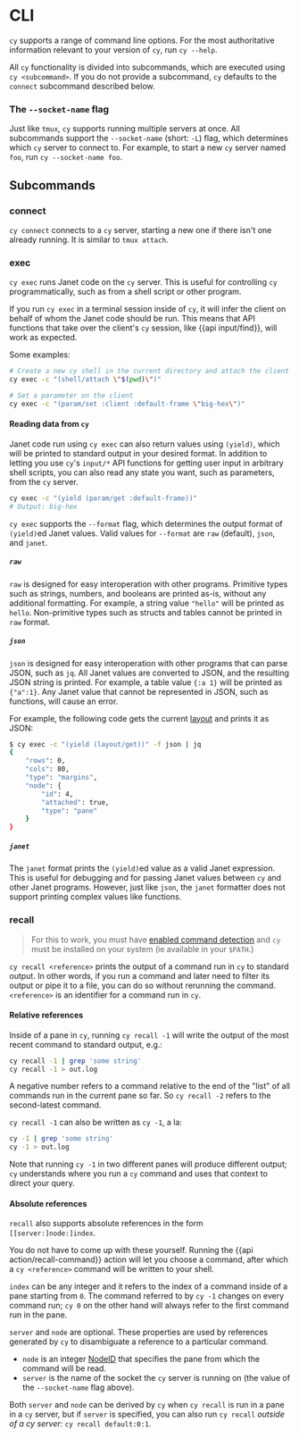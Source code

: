 # CLI

`cy` supports a range of command line options. For the most authoritative information relevant to your version of `cy`, run `cy --help`.

All `cy` functionality is divided into subcommands, which are executed using `cy <subcommand>`. If you do not provide a subcommand, `cy` defaults to the `connect` subcommand described below.

### The `--socket-name` flag

Just like `tmux`, `cy` supports running multiple servers at once. All subcommands support the `--socket-name` (short: `-L`) flag, which determines which `cy` server to connect to. For example, to start a new `cy` server named `foo`, run `cy --socket-name foo`.

## Subcommands

### connect

`cy connect` connects to a `cy` server, starting a new one if there isn't one already running. It is similar to `tmux attach`.

### exec

`cy exec` runs Janet code on the `cy` server. This is useful for controlling `cy` programmatically, such as from a shell script or other program.

If you run `cy exec` in a terminal session inside of `cy`, it will infer the client on behalf of whom the Janet code should be run. This means that API functions that take over the client's `cy` session, like {{api input/find}}, will work as expected.

Some examples:

```bash
# Create a new cy shell in the current directory and attach the client to it
cy exec -c "(shell/attach \"$(pwd)\")"

# Set a parameter on the client
cy exec -c "(param/set :client :default-frame \"big-hex\")"
```

#### Reading data from `cy`

Janet code run using `cy exec` can also return values using `(yield)`, which will be printed to standard output in your desired format. In addition to letting you use `cy`'s `input/*` API functions for getting user input in arbitrary shell scripts, you can also read any state you want, such as parameters, from the `cy` server.

```bash
cy exec -c "(yield (param/get :default-frame))"
# Output: big-hex
```

`cy exec` supports the `--format` flag, which determines the output format of `(yield)`ed Janet values. Valid values for `--format` are `raw` (default), `json`, and `janet`.

##### `raw`

`raw` is designed for easy interoperation with other programs. Primitive types such as strings, numbers, and booleans are printed as-is, without any additional formatting. For example, a string value `"hello"` will be printed as `hello`. Non-primitive types such as structs and tables cannot be printed in `raw` format.

##### `json`

`json` is designed for easy interoperation with other programs that can parse JSON, such as `jq`. All Janet values are converted to JSON, and the resulting JSON string is printed. For example, a table value `{:a 1}` will be printed as `{"a":1}`. Any Janet value that cannot be represented in JSON, such as functions, will cause an error.

For example, the following code gets the current [layout](/layouts.md) and prints it as JSON:

```bash
$ cy exec -c "(yield (layout/get))" -f json | jq
{
    "rows": 0,
    "cols": 80,
    "type": "margins",
    "node": {
        "id": 4,
        "attached": true,
        "type": "pane"
    }
}
```

##### `janet`

The `janet` format prints the `(yield)`ed value as a valid Janet expression. This is useful for debugging and for passing Janet values between `cy` and other Janet programs. However, just like `json`, the `janet` formatter does not support printing complex values like functions.

### recall

> For this to work, you must have [enabled command detection](/command-detection.md#enabling-command-detection) and `cy` must be installed on your system (ie available in your `$PATH`.)

`cy recall <reference>` prints the output of a command run in `cy` to standard output. In other words, if you run a command and later need to filter its output or pipe it to a file, you can do so without rerunning the command. `<reference>` is an identifier for a command run in `cy`.

#### Relative references

Inside of a pane in `cy`, running `cy recall -1` will write the output of the most recent command to standard output, e.g.:

```bash
cy recall -1 | grep 'some string'
cy recall -1 > out.log
```

A negative number refers to a command relative to the end of the "list" of all commands run in the current pane so far. So `cy recall -2` refers to the second-latest command.

`cy recall -1` can also be written as `cy -1`, a la:

```bash
cy -1 | grep 'some string'
cy -1 > out.log
```

Note that running `cy -1` in two different panes will produce different output; `cy` understands where you run a `cy` command and uses that context to direct your query.

#### Absolute references

`recall` also supports absolute references in the form `[[server:]node:]index`.

You do not have to come up with these yourself. Running the {{api action/recall-command}} action will let you choose a command, after which a `cy <reference>` command will be written to your shell.

`index` can be any integer and it refers to the index of a command inside of a pane starting from `0`. The command referred to by `cy -1` changes on every command run; `cy 0` on the other hand will always refer to the first command run in the pane.

`server` and `node` are optional. These properties are used by references generated by `cy` to disambiguate a reference to a particular command.

* `node` is an integer [NodeID](/api.md#nodeid) that specifies the pane from which the command will be read.
* `server` is the name of the socket the `cy` server is running on (the value of the `--socket-name` flag above).

Both `server` and `node` can be derived by `cy` when `cy recall` is run in a pane in a `cy` server, but if `server` is specified, you can also run `cy recall` _outside of a cy server:_ `cy recall default:0:1`.
